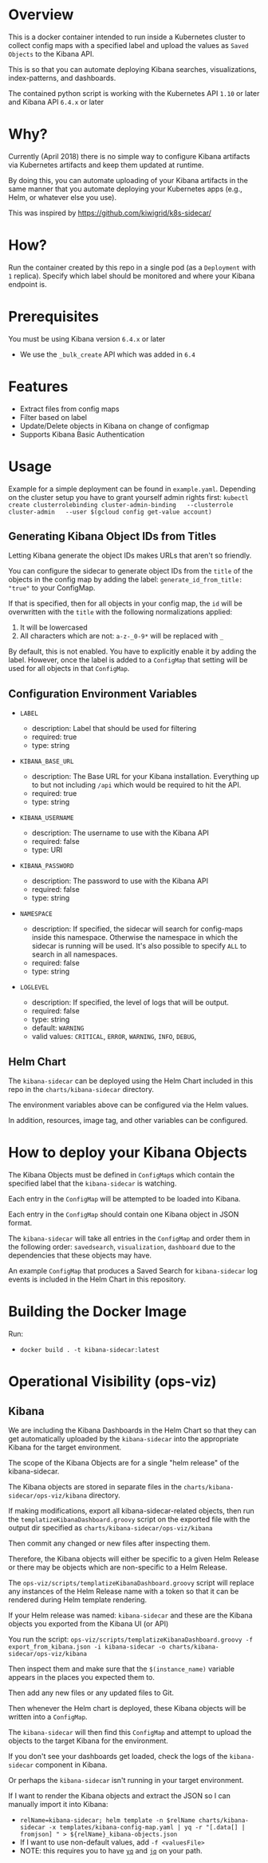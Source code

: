
# Overview

This is a docker container intended to run inside a Kubernetes cluster to collect config maps with a specified label and upload the values as `Saved Objects` to the Kibana API.

This is so that you can automate deploying Kibana searches, visualizations, index-patterns, and dashboards.

The contained python script is working with the Kubernetes API `1.10` or later and Kibana API `6.4.x` or later

# Why?

Currently (April 2018) there is no simple way to configure Kibana artifacts via Kubernetes artifacts and keep them updated at runtime.

By doing this, you can automate uploading of your Kibana artifacts in the same manner that you automate deploying your Kubernetes apps (e.g., Helm, or whatever else you use).

This was inspired by https://github.com/kiwigrid/k8s-sidecar/

# How?

Run the container created by this repo in a single pod (as a `Deployment` with `1` replica). Specify which label should be monitored and where your Kibana endpoint is.

# Prerequisites

You must be using Kibana version `6.4.x` or later
  - We use the `_bulk_create` API which was added in `6.4`

# Features

- Extract files from config maps
- Filter based on label
- Update/Delete objects in Kibana on change of configmap
- Supports Kibana Basic Authentication

# Usage

Example for a simple deployment can be found in `example.yaml`. Depending on the cluster setup you have to grant yourself admin rights first: `kubectl create clusterrolebinding cluster-admin-binding   --clusterrole cluster-admin   --user $(gcloud config get-value account)`

## Generating Kibana Object IDs from Titles

Letting Kibana generate the object IDs makes URLs that aren't so friendly.

You can configure the sidecar to generate object IDs from the `title` of the objects in the config map by adding the label: `generate_id_from_title: "true"` to your ConfigMap.

If that is specified, then for all objects in your config map, the `id` will be overwritten with the `title` with the following normalizations applied:

1) It will be lowercased
2) All characters which are not: `a-z-_0-9*` will be replaced with `_`

By default, this is not enabled. You have to explicitly enable it by adding the label. However, once the label is added to a `ConfigMap` that setting will be used for all objects in that `ConfigMap`.


## Configuration Environment Variables

- `LABEL` 
  - description: Label that should be used for filtering
  - required: true
  - type: string

- `KIBANA_BASE_URL`
  - description: The Base URL for your Kibana installation. Everything up to but not including `/api` which would be required to hit the API.
  - required: true
  - type: string

- `KIBANA_USERNAME`
  - description: The username to use with the Kibana API
  - required: false
  - type: URI

- `KIBANA_PASSWORD`
  - description: The password to use with the Kibana API
  - required: false
  - type: string

- `NAMESPACE`
  - description: If specified, the sidecar will search for config-maps inside this namespace. Otherwise the namespace in which the sidecar is running will be used. It's also possible to specify `ALL` to search in all namespaces.
  - required: false
  - type: string

- `LOGLEVEL`
  - description: If specified, the level of logs that will be output.
  - required: false
  - type: string
  - default: `WARNING`
  - valid values: `CRITICAL`, `ERROR`, `WARNING`, `INFO`, `DEBUG`,

## Helm Chart

The `kibana-sidecar` can be deployed using the Helm Chart included in this repo in the `charts/kibana-sidecar` directory.

The environment variables above can be configured via the Helm values.

In addition, resources, image tag, and other variables can be configured.

# How to deploy your Kibana Objects

The Kibana Objects must be defined in `ConfigMap`s which contain the specified label that the `kibana-sidecar` is watching.

Each entry in the `ConfigMap` will be attempted to be loaded into Kibana.

Each entry in the `ConfigMap` should contain one Kibana object in JSON format.

The `kibana-sidecar` will take all entries in the `ConfigMap` and order them in the following order: `savedsearch`, `visualization`, `dashboard` due to the dependencies that these objects may have.

An example `ConfigMap` that produces a Saved Search for `kibana-sidecar` log events is included in the Helm Chart in this repository.



# Building the Docker Image

Run:
- `docker build . -t kibana-sidecar:latest`
 

# Operational Visibility (ops-viz)

## Kibana

We are including the Kibana Dashboards in the Helm Chart so that they can get automatically uploaded by the `kibana-sidecar` into the appropriate Kibana for the target environment.

The scope of the Kibana Objects are for a single "helm release" of the kibana-sidecar.

The Kibana objects are stored in separate files in the `charts/kibana-sidecar/ops-viz/kibana` directory.

If making modifications, export all kibana-sidecar-related objects, then run the `templatizeKibanaDashboard.groovy` script on the exported file with the output dir specified as `charts/kibana-sidecar/ops-viz/kibana`

Then commit any changed or new files after inspecting them.

Therefore, the Kibana objects will either be specific to a given Helm Release or there may be objects which are non-specific to a Helm Release.

The `ops-viz/scripts/templatizeKibanaDashboard.groovy` script will replace any instances of the Helm Release name with a token so that it can be rendered during Helm template rendering.

If your Helm release was named: `kibana-sidecar` and these are the Kibana objects you exported from the Kibana UI (or API)

You run the script:
  `ops-viz/scripts/templatizeKibanaDashboard.groovy -f export_from_kibana.json -i kibana-sidecar -o charts/kibana-sidecar/ops-viz/kibana`

Then inspect them and make sure that the `$(instance_name)` variable appears in the places you expected them to.

Then add any new files or any updated files to Git.

Then whenever the Helm chart is deployed, these Kibana objects will be written into a `ConfigMap`. 

The `kibana-sidecar` will then find this `ConfigMap` and attempt to upload the objects to the target Kibana for the environment.

If you don't see your dashboards get loaded, check the logs of the `kibana-sidecar` component in Kibana.

Or perhaps the `kibana-sidecar` isn't running in your target environment.

If I want to render the Kibana objects and extract the JSON so I can manually import it into Kibana:
- `relName=kibana-sidecar; helm template -n $relName charts/kibana-sidecar -x templates/kibana-config-map.yaml | yq -r "[.data[] | fromjson] " > ${relName}_kibana-objects.json`
- If I want to use non-default values, add `-f <valuesFile>`
- NOTE: this requires you to have [`yq`](https://github.com/kislyuk/yq) and [`jq`](https://stedolan.github.io/jq) on your path.

